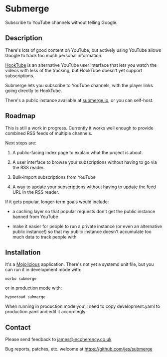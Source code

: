 # Submerge

Subscribe to YouTube channels without telling Google.

## Description

There's lots of good content on YouTube, but actively using YouTube allows Google to track too much personal information.

[HookTube](https://hooktube.com/) is an alternative YouTube user interface that lets you watch the videos with less of the tracking, but HookTube doesn't yet support subscriptions.

Submerge lets you subscribe to YouTube channels, with the player links going directly to HookTube.

There's a public instance available at [submerge.io](https://submerge.io/), or you can self-host.

## Roadmap

This is still a work in progress. Currently it works well enough to provide combined RSS feeds of multiple channels.

Next steps are:

1. A public-facing index page to explain what the project is about.

2. A user interface to browse your subscriptions without having to go via the RSS reader.

3. Bulk-import subscriptions from YouTube

4. A way to update your subscriptions without having to update the feed URL in the RSS reader.

If it gets popular, longer-term goals would include:

* a caching layer so that popular requests don't get the public instance banned from YouTube

* make it easier for people to run a private instance (or even an alternative public instance!) so that my public instance doesn't accumulate too much data to track people with

## Installation

It's a [Mojolicious](https://mojolicious.org/) application. There's not yet a systemd unit file, but you can run it in
development mode with:

    morbo submerge

or in production mode with:

    hypnotoad submerge

When running in production mode you'll need to copy development.yaml to production.yaml and edit it accordingly.

## Contact

Please send feedback to james@incoherency.co.uk

Bug reports, patches, etc. welcome at https://github.com/jes/submerge
